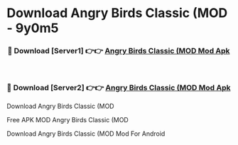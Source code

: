 # Download Angry Birds Classic (MOD - 9y0m5



<div align="center">
<h3>🔴 Download [Server1] 👉👉 <a href="https://momento.my/?title=Angry_Birds_Classic_(MOD">Angry Birds Classic (MOD Mod Apk</a></h3><br>

<h3>🔴 Download [Server2] 👉👉 <a href="https://momento.my/?title=Angry_Birds_Classic_(MOD">Angry Birds Classic (MOD Mod Apk</a></h3>
</div>



Download Angry Birds Classic (MOD 

Free APK MOD Angry Birds Classic (MOD 

Download Angry Birds Classic (MOD Mod For Android
